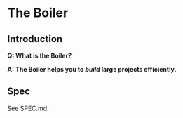 # The Boiler

## Introduction

**Q: What is the Boiler?**

**A: The Boiler helps you to _build_ large projects efficiently.**

## Spec
See SPEC.md.
